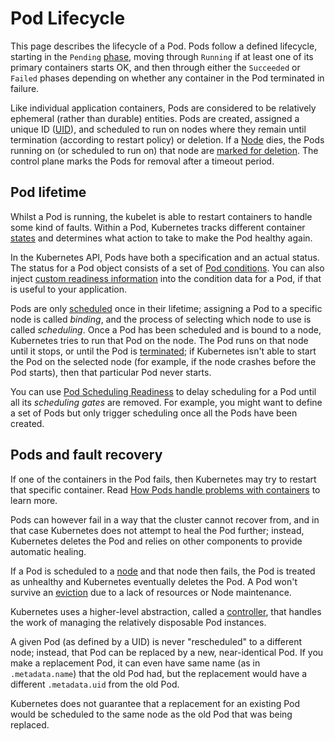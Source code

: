 # Pod Lifecycle

This page describes the lifecycle of a Pod. Pods follow a defined lifecycle, starting in the `Pending` [phase](https://kubernetes.io/docs/concepts/workloads/pods/pod-lifecycle/#pod-phase), moving through `Running` if at least one of its primary containers starts OK, and then through either the `Succeeded` or `Failed` phases depending on whether any container in the Pod terminated in failure.

Like individual application containers, Pods are considered to be relatively ephemeral (rather than durable) entities. Pods are created, assigned a unique ID ([UID](https://kubernetes.io/docs/concepts/overview/working-with-objects/names/#uids)), and scheduled to run on nodes where they remain until termination (according to restart policy) or deletion. If a [Node](https://kubernetes.io/docs/concepts/architecture/nodes/) dies, the Pods running on (or scheduled to run on) that node are [marked for deletion](https://kubernetes.io/docs/concepts/workloads/pods/pod-lifecycle/#pod-garbage-collection). The control plane marks the Pods for removal after a timeout period.

## Pod lifetime

Whilst a Pod is running, the kubelet is able to restart containers to handle some kind of faults. Within a Pod, Kubernetes tracks different container [states](https://kubernetes.io/docs/concepts/workloads/pods/pod-lifecycle/#container-states) and determines what action to take to make the Pod healthy again.

In the Kubernetes API, Pods have both a specification and an actual status. The status for a Pod object consists of a set of [Pod conditions](https://kubernetes.io/docs/concepts/workloads/pods/pod-lifecycle/#pod-conditions). You can also inject [custom readiness information](https://kubernetes.io/docs/concepts/workloads/pods/pod-lifecycle/#pod-readiness-gate) into the condition data for a Pod, if that is useful to your application.

Pods are only [scheduled](https://kubernetes.io/docs/concepts/scheduling-eviction/) once in their lifetime; assigning a Pod to a specific node is called *binding*, and the process of selecting which node to use is called *scheduling*. Once a Pod has been scheduled and is bound to a node, Kubernetes tries to run that Pod on the node. The Pod runs on that node until it stops, or until the Pod is [terminated](https://kubernetes.io/docs/concepts/workloads/pods/pod-lifecycle/#pod-termination); if Kubernetes isn't able to start the Pod on the selected node (for example, if the node crashes before the Pod starts), then that particular Pod never starts.

You can use [Pod Scheduling Readiness](https://kubernetes.io/docs/concepts/scheduling-eviction/pod-scheduling-readiness/) to delay scheduling for a Pod until all its *scheduling gates* are removed. For example, you might want to define a set of Pods but only trigger scheduling once all the Pods have been created.

## Pods and fault recovery

If one of the containers in the Pod fails, then Kubernetes may try to restart that specific container. Read [How Pods handle problems with containers](https://kubernetes.io/docs/concepts/workloads/pods/pod-lifecycle/#container-restarts) to learn more.

Pods can however fail in a way that the cluster cannot recover from, and in that case Kubernetes does not attempt to heal the Pod further; instead, Kubernetes deletes the Pod and relies on other components to provide automatic healing.

If a Pod is scheduled to a [node](https://kubernetes.io/docs/concepts/architecture/nodes/) and that node then fails, the Pod is treated as unhealthy and Kubernetes eventually deletes the Pod. A Pod won't survive an [eviction](https://kubernetes.io/docs/concepts/scheduling-eviction/) due to a lack of resources or Node maintenance.

Kubernetes uses a higher-level abstraction, called a [controller](https://kubernetes.io/docs/concepts/architecture/controller/), that handles the work of managing the relatively disposable Pod instances.

A given Pod (as defined by a UID) is never "rescheduled" to a different node; instead, that Pod can be replaced by a new, near-identical Pod. If you make a replacement Pod, it can even have same name (as in `.metadata.name`) that the old Pod had, but the replacement would have a different `.metadata.uid` from the old Pod.

Kubernetes does not guarantee that a replacement for an existing Pod would be scheduled to the same node as the old Pod that was being replaced.